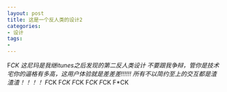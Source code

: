 ```yaml
--- 
layout: post 
title: 这是一个反人类的设计2
categories:
- 设计
tags:
- 
---
```


F*CK
这尼玛是我继itunes之后发现的第二反人类设计
不要跟我争辩，管你是技术宅你的逼格有多高，这用户体验就是差差差!!!!!!
所有不以简约至上的交互都是渣渣渣！！！！
F*CK  F*CK  F*CK  F*CK  F*CK  F*CK

